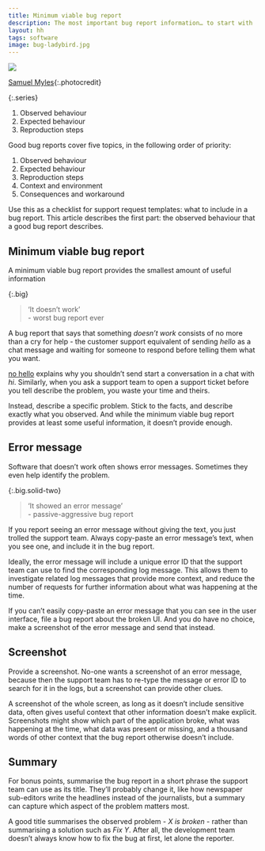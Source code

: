 ```yaml
---
title: Minimum viable bug report
description: The most important bug report information… to start with
layout: hh
tags: software
image: bug-ladybird.jpg
---
```


![](bug-ladybird.jpg)

[Samuel Myles](https://unsplash.com/photos/CdX0FV_hIVA){:.photocredit}

{:.series}
1. Observed behaviour
2. Expected behaviour
3. Reproduction steps

Good bug reports cover five topics, in the following order of priority:

1. Observed behaviour
2. Expected behaviour
3. Reproduction steps
4. Context and environment
5. Consequences and workaround

Use this as a checklist for support request templates: what to include in a bug report.
This article describes the first part:
the observed behaviour that a good bug report describes.

## Minimum viable bug report

A minimum viable bug report provides the smallest amount of useful information

{:.big}
> ‘It doesn’t work’  
> \- worst bug report ever

A bug report that says that something _doesn’t work_ consists of no more than a cry for help - the customer support equivalent of sending _hello_ as a chat message and waiting for someone to respond before telling them what you want.

[no hello](https://www.nohello.net/) explains why you shouldn’t send start a conversation in a chat with _hi_.
Similarly, when you ask a support team to open a support ticket before you tell describe the problem, you waste your time and theirs.

Instead, describe a specific problem.
Stick to the facts, and describe exactly what you observed.
And while the minimum viable bug report provides at least some useful information, it doesn’t provide enough.

## Error message

Software that doesn’t work often shows error messages.
Sometimes they even help identify the problem.

{:.big.solid-two}
> ‘It showed an error message’  
> \- passive-aggressive bug report

If you report seeing an error message without giving the text, you just trolled the support team.
Always copy-paste an error message’s text, when you see one, and include it in the bug report.

Ideally, the error message will include a unique error ID that the support team can use to find the corresponding log message.
This allows them to investigate related log messages that provide more context, and reduce the number of requests for further information about what was happening at the time.

If you can’t easily copy-paste an error message that you can see in the user interface, file a bug report about the broken UI.
And you do have no choice, make a screenshot of the error message and send that instead.

## Screenshot

Provide a screenshot.
No-one wants a screenshot of an error message, because then the support team has to re-type the message or error ID to search for it in the logs, but a screenshot can provide other clues.

A screenshot of the whole screen, as long as it doesn’t include sensitive data, often gives useful context that other information doesn’t make explicit.
Screenshots might show which part of the application broke, what was happening at the time, what data was present or missing, and a thousand words of other context that the bug report otherwise doesn’t include.

## Summary

For bonus points, summarise the bug report in a short phrase the support team can use as its title.
They’ll probably change it, like how newspaper sub-editors write the headlines instead of the journalists, but a summary can capture which aspect of the problem matters most.

A good title summarises the observed problem - _X is broken_ - rather than summarising a solution such as _Fix Y_.
After all, the development team doesn’t always know how to fix the bug at first, let alone the reporter.
